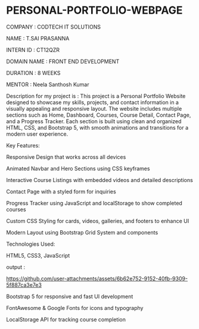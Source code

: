 # PERSONAL-PORTFOLIO-WEBPAGE

COMPANY : CODTECH IT SOLUTIONS

NAME : T.SAI PRASANNA

INTERN ID : CT12QZR

DOMAIN NAME : FRONT END DEVELOPMENT

DURATION : 8 WEEKS

MENTOR : Neela Santhosh Kumar

Description for my project is :   This project is a Personal Portfolio Website designed to showcase my skills, projects, and contact information in a visually appealing and responsive layout. The website includes multiple sections such as Home, Dashboard, Courses, Course Detail, Contact Page, and a Progress Tracker. Each section is built using clean and organized HTML, CSS, and Bootstrap 5, with smooth animations and transitions for a modern user experience.

Key Features:

Responsive Design that works across all devices

Animated Navbar and Hero Sections using CSS keyframes

Interactive Course Listings with embedded videos and detailed descriptions

Contact Page with a styled form for inquiries

Progress Tracker using JavaScript and localStorage to show completed courses

Custom CSS Styling for cards, videos, galleries, and footers to enhance UI

Modern Layout using Bootstrap Grid System and components

Technologies Used:

HTML5, CSS3, JavaScript


output :

https://github.com/user-attachments/assets/6b62e752-9152-40fb-9309-5f887ca3e7e3

Bootstrap 5 for responsive and fast UI development

FontAwesome & Google Fonts for icons and typography

LocalStorage API for tracking course completion
